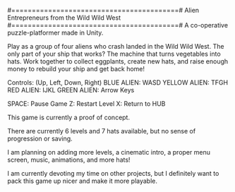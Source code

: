 #=========================================#
Alien Entrepreneurs from the Wild Wild West
#=========================================#
A co-operative puzzle-platformer made in Unity.

Play as a group of four aliens who crash landed in the Wild Wild West. The only part of your ship that works?
The machine that turns vegetables into hats. Work together to collect eggplants, create new hats, and raise enough
money to rebuild your ship and get back home!

Controls: 
(Up, Left, Down, Right)
BLUE ALIEN: WASD
YELLOW ALIEN: TFGH
RED ALIEN: IJKL
GREEN ALIEN: Arrow Keys

SPACE: Pause Game
Z: Restart Level
X: Return to HUB

This game is currently a proof of concept. 

There are currently 6 levels and 7 hats available, but no sense of progression or saving.

I am planning on adding more levels, a cinematic intro, a proper menu screen, music, animations,
and more hats! 

I am currently devoting my time on other projects, but I definitely want to pack this game up nicer and make it more
playable.
